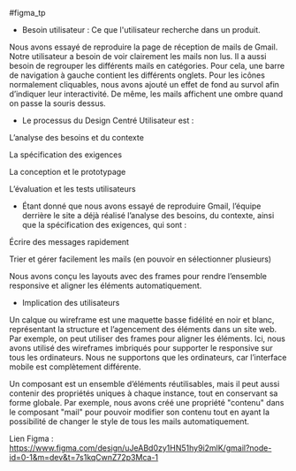 #figma_tp
- Besoin utilisateur : Ce que l'utilisateur recherche dans un produit.

Nous avons essayé de reproduire la page de réception de mails de Gmail.
Notre utilisateur a besoin de voir clairement les mails non lus.
Il a aussi besoin de regrouper les différents mails en catégories.
Pour cela, une barre de navigation à gauche contient les différents onglets.
Pour les icônes normalement cliquables, nous avons ajouté un effet de fond au survol afin d’indiquer leur interactivité.
De même, les mails affichent une ombre quand on passe la souris dessus.

- Le processus du Design Centré Utilisateur est :

L’analyse des besoins et du contexte

La spécification des exigences

La conception et le prototypage

L’évaluation et les tests utilisateurs

- Étant donné que nous avons essayé de reproduire Gmail,
l’équipe derrière le site a déjà réalisé l’analyse des besoins, du contexte, ainsi que la spécification des exigences, qui sont :

Écrire des messages rapidement

Trier et gérer facilement les mails (en pouvoir en sélectionner plusieurs)

Nous avons conçu les layouts avec des frames pour rendre l’ensemble responsive et aligner les éléments automatiquement.

- Implication des utilisateurs

Un calque ou wireframe est une maquette basse fidélité en noir et blanc,
représentant la structure et l’agencement des éléments dans un site web.
Par exemple, on peut utiliser des frames pour aligner les éléments.
Ici, nous avons utilisé des wireframes imbriqués pour supporter le responsive sur tous les ordinateurs.
Nous ne supportons que les ordinateurs, car l’interface mobile est complètement différente.

Un composant est un ensemble d’éléments réutilisables,
mais il peut aussi contenir des propriétés uniques à chaque instance,
tout en conservant sa forme globale.
Par exemple, nous avons créé une propriété "contenu" dans le composant "mail"
pour pouvoir modifier son contenu tout en ayant la possibilité de changer le style de tous les mails automatiquement.

Lien Figma :
https://www.figma.com/design/uJeABd0zy1HN51hy9i2mlK/gmail?node-id=0-1&m=dev&t=7s1kqCwnZ72p3Mca-1
